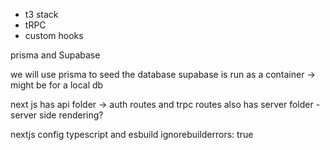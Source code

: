 
- t3 stack
- tRPC
- custom hooks









prisma and Supabase

we will use prisma to seed the database
supabase is run as a container -> might be for a local db


next js has api folder -> auth routes and trpc routes
also has server folder - server side rendering?


nextjs config typescript and esbuild ignorebuilderrors: true